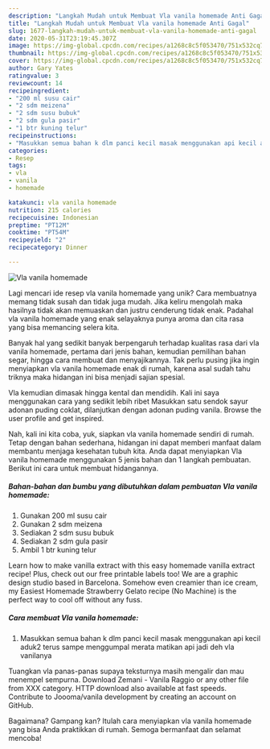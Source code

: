 ```yaml
---
description: "Langkah Mudah untuk Membuat Vla vanila homemade Anti Gagal"
title: "Langkah Mudah untuk Membuat Vla vanila homemade Anti Gagal"
slug: 1677-langkah-mudah-untuk-membuat-vla-vanila-homemade-anti-gagal
date: 2020-05-31T23:19:45.307Z
image: https://img-global.cpcdn.com/recipes/a1268c8c5f053470/751x532cq70/vla-vanila-homemade-foto-resep-utama.jpg
thumbnail: https://img-global.cpcdn.com/recipes/a1268c8c5f053470/751x532cq70/vla-vanila-homemade-foto-resep-utama.jpg
cover: https://img-global.cpcdn.com/recipes/a1268c8c5f053470/751x532cq70/vla-vanila-homemade-foto-resep-utama.jpg
author: Gary Yates
ratingvalue: 3
reviewcount: 14
recipeingredient:
- "200 ml susu cair"
- "2 sdm meizena"
- "2 sdm susu bubuk"
- "2 sdm gula pasir"
- "1 btr kuning telur"
recipeinstructions:
- "Masukkan semua bahan k dlm panci kecil masak menggunakan api kecil aduk2 terus sampe menggumpal merata matikan api jadi deh vla vanilanya"
categories:
- Resep
tags:
- vla
- vanila
- homemade

katakunci: vla vanila homemade 
nutrition: 215 calories
recipecuisine: Indonesian
preptime: "PT12M"
cooktime: "PT54M"
recipeyield: "2"
recipecategory: Dinner

---
```



![Vla vanila homemade](https://img-global.cpcdn.com/recipes/a1268c8c5f053470/751x532cq70/vla-vanila-homemade-foto-resep-utama.jpg)

Lagi mencari ide resep vla vanila homemade yang unik? Cara membuatnya memang tidak susah dan tidak juga mudah. Jika keliru mengolah maka hasilnya tidak akan memuaskan dan justru cenderung tidak enak. Padahal vla vanila homemade yang enak selayaknya punya aroma dan cita rasa yang bisa memancing selera kita.

Banyak hal yang sedikit banyak berpengaruh terhadap kualitas rasa dari vla vanila homemade, pertama dari jenis bahan, kemudian pemilihan bahan segar, hingga cara membuat dan menyajikannya. Tak perlu pusing jika ingin menyiapkan vla vanila homemade enak di rumah, karena asal sudah tahu triknya maka hidangan ini bisa menjadi sajian spesial.

Vla kemudian dimasak hingga kental dan mendidih. Kali ini saya menggunakan cara yang sedikit lebih ribet Masukkan satu sendok sayur adonan puding coklat, dilanjutkan dengan adonan puding vanila. Browse the user profile and get inspired.


Nah, kali ini kita coba, yuk, siapkan vla vanila homemade sendiri di rumah. Tetap dengan bahan sederhana, hidangan ini dapat memberi manfaat dalam membantu menjaga kesehatan tubuh kita. Anda dapat menyiapkan Vla vanila homemade menggunakan 5 jenis bahan dan 1 langkah pembuatan. Berikut ini cara untuk membuat hidangannya.

<!--inarticleads1-->

##### Bahan-bahan dan bumbu yang dibutuhkan dalam pembuatan Vla vanila homemade:

1. Gunakan 200 ml susu cair
1. Gunakan 2 sdm meizena
1. Sediakan 2 sdm susu bubuk
1. Sediakan 2 sdm gula pasir
1. Ambil 1 btr kuning telur


Learn how to make vanilla extract with this easy homemade vanilla extract recipe! Plus, check out our free printable labels too! We are a graphic design studio based in Barcelona. Somehow even creamier than ice cream, my Easiest Homemade Strawberry Gelato recipe (No Machine) is the perfect way to cool off without any fuss. 

<!--inarticleads2-->

##### Cara membuat Vla vanila homemade:

1. Masukkan semua bahan k dlm panci kecil masak menggunakan api kecil aduk2 terus sampe menggumpal merata matikan api jadi deh vla vanilanya


Tuangkan vla panas-panas supaya teksturnya masih mengalir dan mau menempel sempurna. Download Zemani - Vanila Raggio or any other file from XXX category. HTTP download also available at fast speeds. Contribute to Joooma/vanila development by creating an account on GitHub. 

Bagaimana? Gampang kan? Itulah cara menyiapkan vla vanila homemade yang bisa Anda praktikkan di rumah. Semoga bermanfaat dan selamat mencoba!
